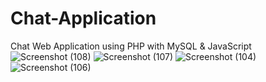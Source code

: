 # Chat-Application
Chat Web Application using PHP with MySQL &amp; JavaScript
![Screenshot (108)](https://user-images.githubusercontent.com/49005530/165728708-5cee1574-f587-44a6-8a76-49bf797ca590.png)
![Screenshot (107)](https://user-images.githubusercontent.com/49005530/165728735-70daa1e9-4e71-4c9f-a2b7-0ece7f847afe.png)
![Screenshot (104)](https://user-images.githubusercontent.com/49005530/165728765-c8029eb9-ee06-4bdc-b976-dc710dcf0f0a.png)
![Screenshot (106)](https://user-images.githubusercontent.com/49005530/165728789-71378045-d8dd-4b5e-929c-6bb516100abd.png)




